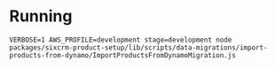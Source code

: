 # Running

`VERBOSE=1 AWS_PROFILE=development stage=development node packages/sixcrm-product-setup/lib/scripts/data-migrations/import-products-from-dynamo/ImportProductsFromDynamoMigration.js 
`
